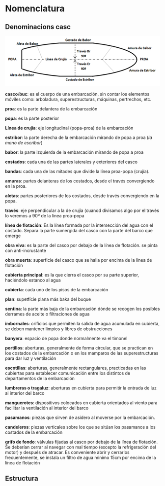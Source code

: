 # Nomenclatura

## Denominacions casc

![denomaincions](img/denominacions_buc.png "denominacions")

**casco**/**buc**: es el cuerpo de una embarcación, sin contar los elementos móviles como: arboladura, superestructuras, máquinas, pertrechos, etc.

**proa**: es la parte delantera de la embarcación

**popa**: es la parte posterior

**Línea de crujía**: eje longitudinal (popa-proa) de la embarcación

**estribor**: la parte derecha de la embarcación mirando de popa a proa (*la mano de escribor*)

**babor**: la parte izquierda de la embarcación mirando de popa a proa

**costados**: cada una de las partes laterales y exteriores del casco

**bandas**: cada una de las mitades que divide la línea proa-popa (crujía).

**amuras**: partes delanteras de los costados, desde el través convergiendo en la proa.

**aletas**: partes posteriores de los costados, desde través convergiendo en la popa.

**través**: eje perpendicular a la de crujía (cuanod divisamos algo por el través lo veremos a 90º de la línea proa-popa

**línea de flotación**: Es la línea formada por la intersección del agua con el costado. Separa la parte sumergida del casco con la parte del barco que emerge

**obra viva**: es la parte del casco por debajo de la línea de flotación. se pinta con anti-incrustante

**obra muerta**: superficie del casco que se halla por encima de la línea de flotación

**cubierta principal**: es la que cierra el casco por su parte superior, haciéndolo estanco al agua

**cubierta**: cada uno de los pisos de la embarcación

**plan**: supetfície plana más baka del buque

**sentina**: la parte más baja de la embarcación dónde se recogen los posibles derrames de aceite o filtraciones de agua

**imbornales**: orificios que permiten la salida de agua acumulada en cubierta, se deben mantener limpios y libres de obstrucciones

**banyera**: espacio de popa donde normalmente va el timonel

**portillos**: aberturas, generalmente de forma circular, que se practican en los costados de la embarcación o en los mamparos de las superestructuras para dar luz y ventilación

**escotillas**:  aberturas, generalmente rectangulares, practicadas en las cubiertas para establecer comunicación entre los distintos de departamentos de la embarcación

**lumbreras o tragaluz**: aberturas en cubierta para permitir la entrada de luz al interior del barco

**manguerotes**: dispositivos colocados en cubierta orientados al viento para facilitar la ventilación al interior del barco

**pasamanos**: piezas que sirven de asidero al moverse por la embarcación.

**candeleros**: piezas verticales sobre los que se sitúan los pasamanos a los costados de la embarcación

**grifo de fondo**: válvulas fijadas al casco por debajo de la línea de flotación. Se deberían cerrar al navegar con mal tiempo (excepto la refrigeración del motor) y después de atracar. Es conveniente abrir y cerrarlos frecuentemente, se instala un filtro de agua minimo 15cm por encima de la línea de flotación

## Estructura
